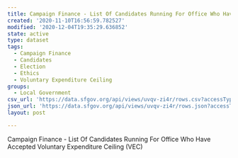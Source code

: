 ```yaml
---
title: Campaign Finance - List Of Candidates Running For Office Who Have Accepted VEC
created: '2020-11-10T16:56:59.782527'
modified: '2020-12-04T19:35:29.636852'
state: active
type: dataset
tags:
  - Campaign Finance
  - Candidates
  - Election
  - Ethics
  - Voluntary Expenditure Ceiling
groups:
  - Local Government
csv_url: 'https://data.sfgov.org/api/views/uvqv-zi4r/rows.csv?accessType=DOWNLOAD'
json_url: 'https://data.sfgov.org/api/views/uvqv-zi4r/rows.json?accessType=DOWNLOAD'
layout: post

---
```

Campaign Finance - List Of Candidates Running For Office Who Have Accepted Voluntary Expenditure Ceiling (VEC)
